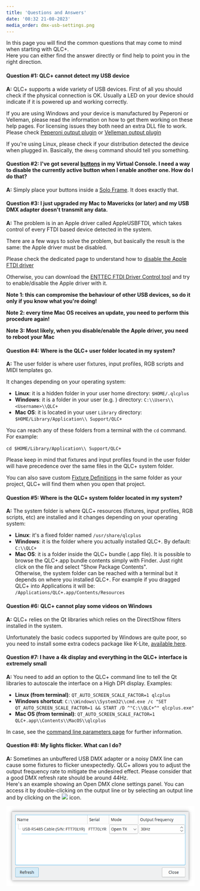 ```yaml
---
title: 'Questions and Answers'
date: '08:32 21-08-2023'
media_order: dmx-usb-settings.png
---
```


In this page you will find the common questions that may come to mind when starting with QLC+.  
Here you can either find the answer directly or find help to point you in the right direction.  

#### Question #1: QLC+ cannot detect my USB device

**A:** QLC+ supports a wide variety of USB devices. First of all you should check if the physical 
connection is OK. Usually a LED on your device should indicate if it is powered up and working correctly.

If you are using Windows and your device is manufactured by Peperoni or Velleman, please read the 
information on how to get them working on these help pages. For licensing issues they both need an extra
DLL file to work. Please check [Peperoni output plugin](/plugins/peperoni) or [Velleman output plugin](/plugins/velleman)

If you're using Linux, please check if your distribution detected the device when plugged in. Basically,
the `dmesg` command should tell you something.

#### Question #2: I've got several [buttons](/virtual-console/button) in my Virtual Console. I need a way to disable the currently active button when I enable another one. How do I do that?

**A:** Simply place your buttons inside a [Solo Frame](/virtual-console/solo-frame). It does exactly that.

#### Question #3: I just upgraded my Mac to Mavericks (or later) and my USB DMX adapter doesn't transmit any data.

**A:** The problem is in an Apple driver called AppleUSBFTDI, which takes control of every FTDI based
device detected in the system.

There are a few ways to solve the problem, but basically the result is the same: the Apple driver must be disabled.

Please check the dedicated page to understand how to [disable the Apple FTDI driver](/plugins/disable-apple-serial-vcp-driver)

Otherwise, you can download the [ENTTEC FTDI Driver Control tool](https://www.dmxis.com/release/FtdiDriverControl.zip)
and try to enable/disable the Apple driver with it.

**Note 1: this can compromise the behaviour of other USB devices, so do it only if you know what you're doing!**

**Note 2: every time Mac OS receives an update, you need to perform this procedure again!**

**Note 3: Most likely, when you disable/enable the Apple driver, you need to reboot your Mac**

#### Question #4: Where is the QLC+ user folder located in my system?

**A:** The user folder is where user fixtures, input profiles, RGB scripts and MIDI templates go.

It changes depending on your operating system:

* **Linux**: it is a hidden folder in your user home directory: `$HOME/.qlcplus`
* **Windows**: it is a folder in your user (e.g. <Username>) directory: `C:\\Users\\<Username>\\QLC+`
* **Mac OS**: it is located in your user `Library` directory: `$HOME/Library/Application\\ Support/QLC+`

You can reach any of these folders from a terminal with the `cd` command. For example:

`cd $HOME/Library/Application\\ Support/QLC+`

Please keep in mind that fixtures and input profiles found in the user folder will have precedence over
the same files in the QLC+ system folder. 

You can also save custom [Fixture Definitions](/basics/glossary-and-concepts#fixtures) in the same folder as your project, QLC+ will find
them when you open that project.

#### Question #5: Where is the QLC+ system folder located in my system?

**A:** The system folder is where QLC+ resources (fixtures, input profiles, RGB scripts, etc) are installed
and it changes depending on your operating system:

* **Linux**: it's a fixed folder named `/usr/share/qlcplus`
* **Windows**: it is the folder where you actually installed QLC+. By default: `C:\\QLC+`
* **Mac OS**: it is a folder inside the QLC+ bundle (.app file). It is possible to browse
  the QLC+.app bundle contents simply with Finder. Just right click on the file and select
  "Show Package Contents".<br>Otherwise, the system folder can be reached with a terminal
  but it depends on where you installed QLC+. For example if you dragged QLC+ into
  Applications it will be: `/Applications/QLC+.app/Contents/Resources`

#### Question #6: QLC+ cannot play some videos on Windows

**A:** QLC+ relies on the Qt libraries which relies on the DirectShow filters installed in the system.

Unfortunately the basic codecs supported by Windows are quite poor, so you need to install some extra
codecs package like K-Lite, [available here](https://www.codecguide.com/download_kl.htm).

#### Question #7: I have a 4k display and everything in the QLC+ interface is extremely small

**A:** You need to add an option to the QLC+ command line to tell the Qt libraries to autoscale
the interface on a High DPI display. Examples:

* **Linux (from terminal)**: `QT_AUTO_SCREEN_SCALE_FACTOR=1 qlcplus`
* **Windows shortcut**: `C:\\Windows\\System32\\cmd.exe /c "SET QT_AUTO_SCREEN_SCALE_FACTOR=1 && START /D ^"C:\\QLC+^" qlcplus.exe"`
* **Mac OS (from terminal)**: `QT_AUTO_SCREEN_SCALE_FACTOR=1 QLC+.app\\Contents\\MacOS\\qlcplus`

In case, see the [command line parameters page](/advanced/command-line-parameters) for further information.

#### Question #8: My lights flicker. What can I do?

**A:** Sometimes an unbuffered USB DMX adapter or a noisy DMX line can cause some fixtures to
flicker unexpectedly. QLC+ allows you to adjust the output frequency rate to mitigate the undesired effect.
Please consider that a good DMX refresh rate should be around 44Hz.<br>Here's an example showing an
Open DMX clone settings panel. You can access it by double-clicking on the output line or by selecting
an output line and by clicking on the ![](/basics/configure.png) icon.

![dmx-usb-settings](dmx-usb-settings.png "dmx-usb-settings")


